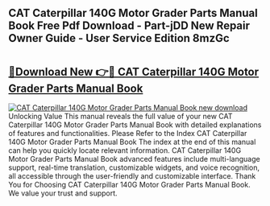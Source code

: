 ## CAT Caterpillar 140G Motor Grader Parts Manual Book Free Pdf Download - Part-jDD New Repair Owner Guide - User Service Edition 8mzGc

# <h2><a href="http://bc5475.oget.top/?id=CAT+Caterpillar+140G+Motor+Grader+Parts+Manual+Book">🔗Download New 👉🔴 CAT Caterpillar 140G Motor Grader Parts Manual Book</a></h2>

[![CAT Caterpillar 140G Motor Grader Parts Manual Book new download](https://i.imgur.com/5g1atiW.png)](http://bc5475.oget.top/?id=CAT+Caterpillar+140G+Motor+Grader+Parts+Manual+Book)
Unlocking Value This manual reveals the full value of your new CAT Caterpillar 140G Motor Grader Parts Manual Book with detailed explanations of features and functionalities. Please Refer to the Index CAT Caterpillar 140G Motor Grader Parts Manual Book The index at the end of this manual can help you quickly locate relevant information. CAT Caterpillar 140G Motor Grader Parts Manual Book advanced features include multi-language support, real-time translation, customizable widgets, and voice recognition, all accessible through the user-friendly and customizable interface. Thank You for Choosing CAT Caterpillar 140G Motor Grader Parts Manual Book. We value your trust and support.
